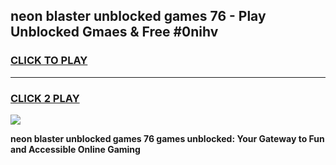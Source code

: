 
## neon blaster unblocked games 76 - Play Unblocked Gmaes & Free #0nihv
<h3>
<a href="https://news.freeplayer.one?title=neon_blaster_unblocked_games_76&ref=03M">CLICK TO PLAY</a></h3>
<hr>

<h3>
<a href="https://news.freeplayer.one?title=neon_blaster_unblocked_games_76&ref=03M">CLICK 2 PLAY</a>
  
</h3>

<a href="https://news.freeplayer.one?title=neon_blaster_unblocked_games_76&ref=03M"><img src="https://clearcache.store/games.png"></a>


**neon blaster unblocked games 76 games unblocked: Your Gateway to Fun and Accessible Online Gaming**
